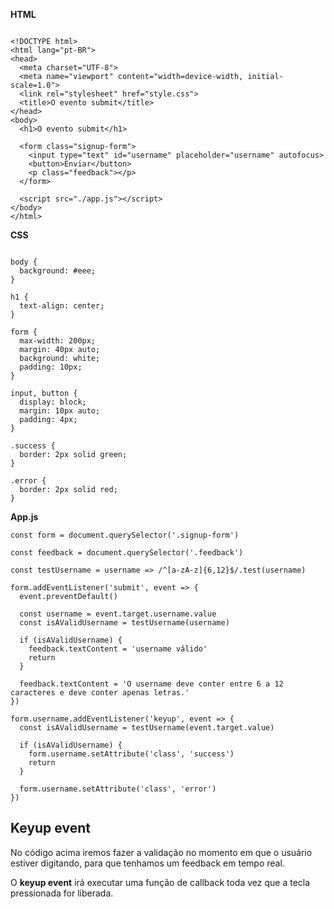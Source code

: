 **HTML**
~~~

<!DOCTYPE html>
<html lang="pt-BR">
<head>
  <meta charset="UTF-8">
  <meta name="viewport" content="width=device-width, initial-scale=1.0">
  <link rel="stylesheet" href="style.css">
  <title>O evento submit</title>
</head>
<body>
  <h1>O evento submit</h1>

  <form class="signup-form">
    <input type="text" id="username" placeholder="username" autofocus>
    <button>Enviar</button>
    <p class="feedback"></p>
  </form>

  <script src="./app.js"></script>
</body>
</html>
~~~

**CSS**
~~~

body {
  background: #eee;
}

h1 {
  text-align: center;
}

form {
  max-width: 200px;
  margin: 40px auto;
  background: white;
  padding: 10px;
}

input, button {
  display: block;
  margin: 10px auto;
  padding: 4px;
}

.success {
  border: 2px solid green;
}

.error {
  border: 2px solid red;
}
~~~

**App.js**

~~~
const form = document.querySelector('.signup-form')

const feedback = document.querySelector('.feedback')

const testUsername = username => /^[a-zA-z]{6,12}$/.test(username)

form.addEventListener('submit', event => {
  event.preventDefault()

  const username = event.target.username.value
  const isAValidUsername = testUsername(username)

  if (isAValidUsername) {
    feedback.textContent = 'username válido'
    return
  }

  feedback.textContent = 'O username deve conter entre 6 a 12 caracteres e deve conter apenas letras.'
})

form.username.addEventListener('keyup', event => {
  const isAValidUsername = testUsername(event.target.value)

  if (isAValidUsername) {
    form.username.setAttribute('class', 'success')
    return
  }

  form.username.setAttribute('class', 'error')
})
~~~

## Keyup event

No código acima iremos fazer a validação no momento em que o usuário estiver digitando, para que tenhamos um feedback em tempo real. 

O **keyup event** irá executar uma função de callback toda vez que a tecla pressionada for liberada.

